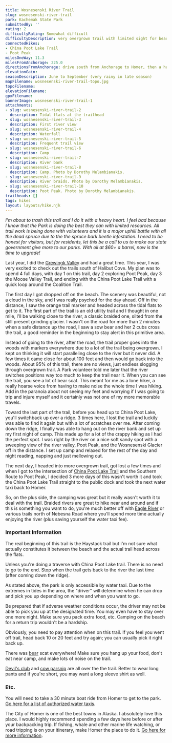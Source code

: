 ```yaml
---
title: Wosnesenski River Trail
slug: wosnesenski-river-trail
park: Kachemak State Park
submittedBy: ''
rating: 2
difficultyRating: Somewhat difficult
difficultyDescription: very overgrown trail with limited sight for bears, a potential for falling, and sometimes hard to find.  This is not a trail to daydream on.  However, very little elevation gain except a small ridge c
connectedHikes:
- China Poot Lake Trail
- Poot Peak
milesOneWay: 11.3
milesFromAnchorage: 225.0
directionsFromAnchorage: drive south from Anchorage to Homer, then a half hour boat ride to the park
elevationGain: 
seasonDescription: June to September (very rainy in late season)
mapFilename: wosnesenski-river-trail-topo.jpg
topoFilename: 
elevationFilename: 
gpxFilename: 
bannerImage: wosnesenski-river-trail-1
attachments:
- slug: wosnesenski-river-trail-2
  description: Tidal flats at the trailhead
- slug: wosnesenski-river-trail-3
  description: First river view
- slug: wosnesenski-river-trail-4
  description: Waterfall
- slug: wosnesenski-river-trail-5
  description: Frequent trail view
- slug: wosnesenski-river-trail-6
  description: Camp
- slug: wosnesenski-river-trail-7
  description: River bank
- slug: wosnesenski-river-trail-8
  description: Camp. Photo by Dorothy Melambianakis.
- slug: wosnesenski-river-trail-9
  description: River braids. Photo by Dorothy Melambianakis.
- slug: wosnesenski-river-trail-10
  description: Poot Peak. Photo by Dorothy Melambianakis.
trailheads: []
tags: hikes
layout: layouts/hike.njk
---
```

*I'm about to trash this trail and I do it with a heavy heart. I feel bad because I know that the Park is doing the best they can with limited resources. All trail work is being done with volunteers and it is a major uphill battle with all the dead spruce due to the the spruce bark beetle infestation. I need to be honest for visitors, but for residents, let this be a call to us to make our state government give more to our parks. With oil at $60+ a barrel, now is the time to upgrade!*

Last year, I did the [Grewingk Valley](http://alaskahikesearch.com/hikes/grewingk-valley/ "Grewingk Valley") and had a great time. This year, I was very excited to check out the trails south of Halibut Cove. My plan was to spend 4 full days, with day 1 on this trail, day 2 exploring Poot Peak, day 3 the Moose Valley Trail, and ending with the China Poot Lake Trail with a quick loop around the Coalition Trail.

The first day I got dropped off on the beach. The scenery was beautiful, not a cloud in the sky, and I was really psyched for the day ahead. Off in the distance, I saw the orange trail marker and headed across the tidal flats to get to it. The first part of the trail is an old utility trail and I thought in one mile, I'll be walking close to the river, a classic braided one, silted from the still present grinding glacier. I wasn't on the road for more than 2 minutes when a safe distance up the road, I saw a sow bear and her 2 cubs cross the trail, a good reminder in the beginning to stay alert in this primitive area.

Instead of going to the river, after the road, the trail proper goes into the woods with markers everywhere due to a lot of the trail being overgrown. I kept on thinking it will start paralleling close to the river but it never did. A few times it came close for about 100 feet and then would go back into the woods. About 95% of this trail, there are no views, just endless slogging through overgrown trail. A Park volunteer told me later that the river switches positions way too much to keep the trail near it. When you can see the trail, you see a lot of bear scat. This meant for me as a lone hiker, a really hoarse voice from having to make noise the whole time I was hiking. Add in the paranoia about not seeing my feet and worrying if I was going to trip and injure myself and it certainly was not one of my more memorable travels. 

Toward the last part of the trail, before you head up to China Poot Lake, you'll switchback up over a ridge. 3 times here, I lost the trail and luckily was able to find it again but with a lot of scratches over me. After coming down the ridge, I finally was able to hang out on the river bank and set up my first night of camp. This made up for a lot of the crappy hiking as I had the perfect spot. I was right by the river on a nice soft sandy spot with a sweeping view of the river valley, Poot Peak, and the Wosnesenski Glacier off in the distance. I set up camp and relaxed for the rest of the day and night reading, napping and just mellowing out.

The next day, I headed into more overgrown trail, got lost a few times and when I got to the intersection of [China Poot Lake Trail](http://alaskahikesearch.com/hikes/china-poot-lake-trail/ "China Poot Lake Trail") and the Southern Route to Poot Peak, I decided 3 more days of this wasn't worth it and took the China Poot Lake Trail straight to the public dock and took the next water taxi back to Homer.

So, on the plus side, the camping was great but it really wasn't worth it to deal with the trail. Braided rivers are great to hike near and around and if this is something you want to do, you're much better off with [Eagle River](http://alaskahikesearch.com/hikes/eagle-river/ "Eagle River") or various trails north of Nebesna Road where you'll spend more time actually enjoying the river (plus saving yourself the water taxi fee).

### Important Information

The real beginning of this trail is the Haystack trail but I'm not sure what actually constitutes it between the beach and the actual trail head across the flats.

Unless you're doing a traverse with China Poot Lake trail. There is no need to go to the end. Stop when the trail gets back to the river the last time (after coming down the ridge).

As stated above, the park is only accessible by water taxi. Due to the extremes in tides in the area, the "driver" will determine when he can drop and pick you up depending on where and when you want to go. 

Be prepared that if adverse weather conditions occur, the driver may not be able to pick you up at the designated time. You may even have to stay over one more night. Make sure you pack extra food, etc. Camping on the beach for a return trip wouldn't be a hardship.

Obviously, you need to pay attention when on this trail. If you feel you went off trail, head back 10 or 20 feet and try again; you can usually pick it right back up.

There was [bear](http://alaskahikesearch.com/education/#bears) scat everywhere! Make sure you hang up your food, don't eat near camp, and make lots of noise on the trail.

[Devil's club](http://alaskahikesearch.com/education/#devils-club) and [cow parsnip](http://alaskahikesearch.com/education/#cow-parsnip) are all over the the trail. Better to wear long pants and if you're short, you may want a long sleeve shirt as well.

### Etc.

You will need to take a 30 minute boat ride from Homer to get to the park. [Go here for a list of authorized water taxis](http://www.dnr.state.ak.us/parks/units/kbay/kbaytaxi.htm).

The City of Homer is one of the best towns in Alaska. I absolutely love this place. I would highly recommend spending a few days here before or after your backpacking trip. If fishing, whale and other marine life watching, or road tripping is on your itinerary, make Homer the place to do it. [Go here for more information](http://www.homeralaska.org/).